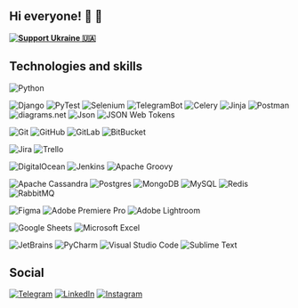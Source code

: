 ## Hi everyone! 👋 🌵

**[![Support Ukraine 🇺🇦](https://img.shields.io/badge/Support-Ukraine-FFCC00.svg?style=for-the-badge&color=FFCC00&labelColor=0057b7)](https://savelife.in.ua/)**



## Technologies and skills

![Python](https://img.shields.io/badge/python-0174DF?style=for-the-badge&logo=python&logoColor=ffdd54)

![Django](https://img.shields.io/badge/django-088A08?style=for-the-badge&logo=django&logoColor=white)
![PyTest](https://img.shields.io/badge/pytest-01A9DB?style=for-the-badge&logo=pytest&logoColor=white)
![Selenium](https://img.shields.io/badge/selenium-3ADF00?style=for-the-badge&logo=selenium&logoColor=white)
![TelegramBot](https://img.shields.io/badge/Telegram%20Bots-2E9AFE?style=for-the-badge&logo=Telegram&logoColor=white)
![Celery](https://img.shields.io/badge/Celery-01DF3A?style=for-the-badge&logo=Celery&logoColor=white)
![Jinja](https://img.shields.io/badge/Jinja-8A0808?style=for-the-badge&logo=Jinja&logoColor=white)
![Postman](https://img.shields.io/badge/Postman-FF8000?style=for-the-badge&logo=Postman&logoColor=white)
![diagrams.net](https://img.shields.io/badge/diagrams.net-FF8000?style=for-the-badge&logo=diagrams.net&logoColor=white)
![Json](https://img.shields.io/badge/Json-6E6E6E?style=for-the-badge&logo=json&logoColor=white)
![JSON Web Tokens](https://img.shields.io/badge/Json%20Web%20Tokens-6E6E6E?style=for-the-badge&logo=JSONWebTokens&logoColor=white)

![Git](https://img.shields.io/badge/git-FF8000?style=for-the-badge&logo=git&logoColor=white)
![GitHub](https://img.shields.io/badge/github-585858?style=for-the-badge&logo=github&logoColor=white)
![GitLab](https://img.shields.io/badge/gitlab-DF7401?style=for-the-badge&logo=gitlab&logoColor=white)
![BitBucket](https://img.shields.io/badge/bitbucket-0080FF?style=for-the-badge&logo=bitbucket&logoColor=white)

![Jira](https://img.shields.io/badge/Jira-0080FF?style=for-the-badge&logo=Jira&logoColor=white)
![Trello](https://img.shields.io/badge/Trello-0080FF?style=for-the-badge&logo=Trello&logoColor=white)

![DigitalOcean](https://img.shields.io/badge/DigitalOcean-0080FF?style=for-the-badge&logo=DigitalOcean&logoColor=white)
![Jenkins](https://img.shields.io/badge/Jenkins-B43104?style=for-the-badge&logo=Jenkins&logoColor=white)
![Apache Groovy](https://img.shields.io/badge/Apache%20Groovy-086A87?style=for-the-badge&logo=ApacheGroovy&logoColor=white)

![Apache Cassandra](https://img.shields.io/badge/Apache%20Cassandra-81DAF5?style=for-the-badge&logo=ApacheCassandra&logoColor=white)
![Postgres](https://img.shields.io/badge/postgres-%2332316192.svg?style=for-the-badge&logo=postgresql&logoColor=white)
![MongoDB](https://img.shields.io/badge/MongoDB-%234ea44b.svg?style=for-the-badge&logo=mongodb&logoColor=white)
![MySQL](https://img.shields.io/badge/mysql-%2340f.svg?style=for-the-badge&logo=mysql&logoColor=white)
![Redis](https://img.shields.io/badge/redis-%23FF4000.svg?style=for-the-badge&logo=redis&logoColor=white)
![RabbitMQ](https://img.shields.io/badge/Rabbitmq-FF6400?style=for-the-badge&logo=rabbitmq&logoColor=white)

![Figma](https://img.shields.io/badge/figma-%23F24E1E.svg?style=for-the-badge&logo=figma&logoColor=white)
![Adobe Premiere Pro](https://img.shields.io/badge/adobe%20premiere%20PRO-%2308088A.svg?style=for-the-badge&logo=adobepremierepro&logoColor=white)
![Adobe Lightroom](https://img.shields.io/badge/adobe%20Lightroom-%230489B1.svg?style=for-the-badge&logo=adobelightroom&logoColor=white)

![Google Sheets](https://img.shields.io/badge/GoogleSheets-217376?style=for-the-badge&logo=GoogleSheets&logoColor=white)
![Microsoft Excel](https://img.shields.io/badge/Microsoft_Excel-217346?style=for-the-badge&logo=microsoft-excel&logoColor=white)

![JetBrains](https://img.shields.io/badge/JetBrains-8A0829?style=for-the-badge&logo=JetBrains&logoColor=white)
![PyCharm](https://img.shields.io/badge/PyCharm-0B610B.svg?style=for-the-badge&logo=PyCharm&logoColor=white)
![Visual Studio Code](https://img.shields.io/badge/Visual%20Studio%20Code-0078d7.svg?style=for-the-badge&logo=visual-studio-code&logoColor=white)
![Sublime Text](https://img.shields.io/badge/Sublime%20Text-DBA901.svg?style=for-the-badge&logo=SublimeText&logoColor=white)



## Social
[![Telegram](https://img.shields.io/badge/Telegram-2CA5E0?style=for-the-badge&logo=telegram&logoColor=white)](https://t.me/ivan_masiuk/)
[![LinkedIn](https://img.shields.io/badge/LinkedIn-0101DF?style=for-the-badge&logo=LinkedIn&logoColor=white)](https://linkedin.com/in/masiuk_)
[![Instagram](https://img.shields.io/badge/Instagram-%23E4405F.svg?style=for-the-badge&logo=Instagram&logoColor=white)](https://instagram.com/masiuk_/)
